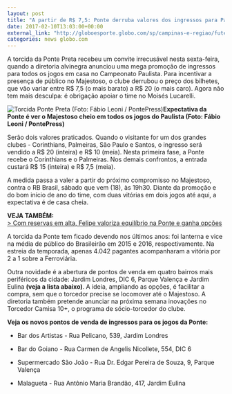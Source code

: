 ```yaml
---
layout: post
title: "A partir de R$ 7,5: Ponte derruba valores dos ingressos para Paulistão "
date: 2017-02-10T13:03:00+00:00
external_link: "http://globoesporte.globo.com/sp/campinas-e-regiao/futebol/times/ponte-preta/noticia/2017/02/de-r-75-r-20-ponte-derruba-valores-dos-ingressos-para-paulistao.html"
categories: news globo.com
---
```

A torcida da Ponte Preta recebeu um convite irrecusável nesta sexta-feira, quando a diretoria alvinegra anunciou uma mega promoção de ingressos para todos os jogos em casa no Campeonato Paulista. Para incentivar a presença de público no Majestoso, o clube derrubou o preço dos bilhetes, que vão variar entre R$ 7,5 (o mais barato) a R$ 20 (o mais caro). Agora não tem mais desculpa: é obrigação apoiar o time no Moisés Lucarelli.&nbsp;

 ![Torcida Ponte Preta (Foto: Fábio Leoni / PontePress)](http://s2.glbimg.com/Lq7G7KALlxZCzrbeLXmtN--kNEU=/0x28:950x523/690x360/s.glbimg.com/es/ge/f/original/2016/10/17/torcida2.jpg "Torcida Ponte Preta (Foto: Fábio Leoni / PontePress)")**Expectativa da Ponte é ver o Majestoso cheio em todos os jogos do Paulista (Foto: Fábio Leoni / PontePress)**

Serão dois valores praticados. Quando o visitante for um dos grandes clubes - Corinthians, Palmeiras, São Paulo e Santos, o ingresso será vendido a R$ 20 (inteira) e R$ 10 (meia). Nesta primeira fase, a Ponte recebe o Corinthians e o Palmeiras. Nos demais confrontos, a entrada custará R$ 15 (inteira) e R$ 7,5 (meia).&nbsp;

A medida passa a valer a partir do próximo compromisso no Majestoso, contra o RB Brasil, sábado que vem (18), às 19h30. Diante da promoção e do bom início de ano do time, com duas vitórias em dois jogos até aqui, a expectativa é de casa cheia.

**VEJA TAMBÉM:**  
[\>&nbsp;Com reservas em alta, Felipe valoriza equilíbrio na Ponte e ganha opções](http://globoesporte.globo.com/sp/campinas-e-regiao/futebol/times/ponte-preta/noticia/2017/02/com-reservas-em-alta-felipe-valoriza-equilibrio-na-ponte-e-ganha-opcoes.html)

A torcida da Ponte tem ficado devendo nos últimos anos: foi lanterna e vice na média de público do Brasileirão em 2015 e 2016, respectivamente. Na estreia da temporada, apenas 4.042 pagantes acompanharam a vitória por 2 a 1 sobre a Ferroviária.&nbsp;

Outra novidade é a abertura de pontos de venda em quatro bairros mais periféricos da cidade: Jardim Londres, DIC 6, Parque Valença e Jardim Eulina **(veja a lista abaixo)**. A ideia, ampliando as opções, é facilitar a compra, sem que o torcedor precise se locomover até o Majestoso.&nbsp;A diretoria também pretende anunciar na próxima semana inovações no Torcedor Camisa 10+, o programa de sócio-torcedor do clube.&nbsp;

**Veja os novos pontos de venda de ingressos para os jogos da Ponte:**  
  
- Bar dos Artistas - Rua Pelicano, 539, Jardim Londres  
  
- Bar do Goiano - Rua Carmen de Angelis Nicollete, 554, DIC 6  
  
- Supermercado São João - Rua Dr. Edgar Pereira de Souza, 9, Parque Valença  
  
- Malagueta - Rua Antônio Maria Brandão, 417, Jardim Eulina

